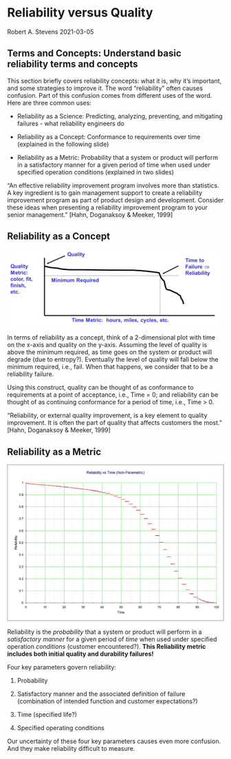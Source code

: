 Reliability versus Quality
================
Robert A. Stevens
2021-03-05

## Terms and Concepts: Understand basic reliability terms and concepts

This section briefly covers reliability concepts: what it is, why it’s
important, and some strategies to improve it. The word “reliability”
often causes confusion. Part of this confusion comes from different uses
of the word. Here are three common uses:

  - Reliability as a Science: Predicting, analyzing, preventing, and
    mitigating failures - what reliability engineers do

  - Reliability as a Concept: Conformance to requirements over time
    (explained in the following slide)

  - Reliability as a Metric: Probability that a system or product will
    perform in a satisfactory manner for a given period of time when
    used under specified operation conditions (explained in two slides)

“An effective reliability improvement program involves more than
statistics. A key ingredient is to gain management support to create a
reliability improvement program as part of product design and
development. Consider these ideas when presenting a reliability
improvement program to your senior management.” \[Hahn, Doganaksoy &
Meeker, 1999\]

## Reliability as a Concept

![Reliability as a Concept](ReliabilityAsAConcept.jpg)

In terms of reliability as a concept, think of a 2-dimensional plot with
time on the x-axis and quality on the y-axis. Assuming the level of
quality is above the minimum required, as time goes on the system or
product will degrade (due to entropy?). Eventually the level of quality
will fall below the minimum required, i.e., fail. When that happens, we
consider that to be a reliability failure.

Using this construct, quality can be thought of as conformance to
requirements at a point of acceptance, i.e., Time = 0; and reliability
can be thought of as continuing conformance for a period of time, i.e.,
Time \> 0.

“Reliability, or external quality improvement, is a key element to
quality improvement. It is often the part of quality that affects
customers the most.” \[Hahn, Doganaksoy & Meeker, 1999\]

## Reliability as a Metric

![Reliability as a Metric](ReliabilityAsAMetric.jpg)

Reliability is the *probability* that a system or product will perform
in a *satisfactory manner* for a given period of *time* when used under
specified operation *conditions* (customer encountered?). **This
Reliability metric includes both initial quality and durability
failures\!**

Four key parameters govern reliability:

1.  Probability

2.  Satisfactory manner and the associated definition of failure
    (combination of intended function and customer expectations?)

3.  Time (specified life?)

4.  Specified operating conditions

Our uncertainty of these four key parameters causes even more confusion.
And they make reliability difficult to measure.
